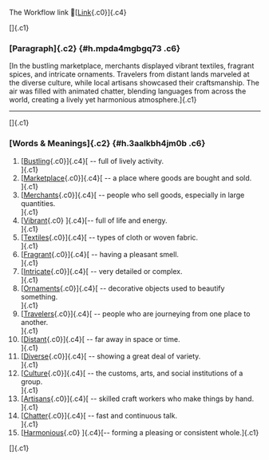 The Workflow link
👏[[Link](https://www.google.com/url?q=http://www.google.com&sa=D&source=editors&ust=1758947435260433&usg=AOvVaw10nEPYolPWS7qbivz0_vyK){.c0}]{.c4}

[]{.c1}

### [Paragraph]{.c2} {#h.mpda4mgbgq73 .c6}

[In the bustling marketplace, merchants displayed vibrant textiles,
fragrant spices, and intricate ornaments. Travelers from distant lands
marveled at the diverse culture, while local artisans showcased their
craftsmanship. The air was filled with animated chatter, blending
languages from across the world, creating a lively yet harmonious
atmosphere.]{.c1}

------------------------------------------------------------------------

[]{.c1}

### [Words & Meanings]{.c2} {#h.3aalkbh4jm0b .c6}

1.  [[Bustling](https://www.google.com/url?q=http://www.google.com&sa=D&source=editors&ust=1758947435261326&usg=AOvVaw22ONU7TnNz8nG36deG-cNP){.c0}]{.c4}[ --
    full of lively activity.\
    ]{.c1}
2.  [[Marketplace](https://www.google.com/url?q=http://www.google.com&sa=D&source=editors&ust=1758947435261497&usg=AOvVaw2iQKC--C1wbHjuxADt7Wbn){.c0}]{.c4}[ --
    a place where goods are bought and sold.\
    ]{.c1}
3.  [[Merchants](https://www.google.com/url?q=http://www.google.com&sa=D&source=editors&ust=1758947435261653&usg=AOvVaw2VTCXT2Q40Bjf7QP8uWKTo){.c0}]{.c4}[ --
    people who sell goods, especially in large quantities.\
    ]{.c1}
4.  [[Vibrant](https://www.google.com/url?q=http://www.google.com&sa=D&source=editors&ust=1758947435261829&usg=AOvVaw3-kK0QELfNZfHtvAgLMxZ4){.c0}
    ]{.c4}[-- full of life and energy.\
    ]{.c1}
5.  [[Textiles](https://www.google.com/url?q=http://www.google.com&sa=D&source=editors&ust=1758947435261929&usg=AOvVaw0u1olyr08K05v35hhHW4R2){.c0}]{.c4}[ --
    types of cloth or woven fabric.\
    ]{.c1}
6.  [[Fragrant](https://www.google.com/url?q=http://www.google.com&sa=D&source=editors&ust=1758947435262056&usg=AOvVaw0OXAg_Xmy85An80S5LMV3n){.c0}]{.c4}[ --
    having a pleasant smell.\
    ]{.c1}
7.  [[Intricate](https://www.google.com/url?q=http://www.google.com&sa=D&source=editors&ust=1758947435262168&usg=AOvVaw36I7QA1NGwRtShJ72seINf){.c0}]{.c4}[ --
    very detailed or complex.\
    ]{.c1}
8.  [[Ornaments](https://www.google.com/url?q=http://www.google.com&sa=D&source=editors&ust=1758947435262268&usg=AOvVaw2UCga40AUwLQolbl3cIebT){.c0}]{.c4}[ --
    decorative objects used to beautify something.\
    ]{.c1}
9.  [[Travelers](https://www.google.com/url?q=http://www.google.com&sa=D&source=editors&ust=1758947435262387&usg=AOvVaw0eoIfv-ZTry-dKS93QePgb){.c0}]{.c4}[ --
    people who are journeying from one place to another.\
    ]{.c1}
10. [[Distant](https://www.google.com/url?q=http://www.google.com&sa=D&source=editors&ust=1758947435262528&usg=AOvVaw2bpEourtNqBR2BYCfzDtmf){.c0}]{.c4}[ --
    far away in space or time.\
    ]{.c1}
11. [[Diverse](https://www.google.com/url?q=http://www.google.com&sa=D&source=editors&ust=1758947435262653&usg=AOvVaw0ZhkYsxphez3oe8lD14qCw){.c0}]{.c4}[ --
    showing a great deal of variety.\
    ]{.c1}
12. [[Culture](https://www.google.com/url?q=http://www.google.com&sa=D&source=editors&ust=1758947435262753&usg=AOvVaw2DKyCBbtoXsVo1v-GfaNgM){.c0}]{.c4}[ --
    the customs, arts, and social institutions of a group.\
    ]{.c1}
13. [[Artisans](https://www.google.com/url?q=http://www.google.com&sa=D&source=editors&ust=1758947435262863&usg=AOvVaw1lEDYqYGdW22K1vBCb3lzf){.c0}]{.c4}[ --
    skilled craft workers who make things by hand.\
    ]{.c1}
14. [[Chatter](https://www.google.com/url?q=http://www.google.com&sa=D&source=editors&ust=1758947435262968&usg=AOvVaw2gsSjRGBM_LDboC8pb2O9X){.c0}]{.c4}[ --
    fast and continuous talk.\
    ]{.c1}
15. [[Harmonious](https://www.google.com/url?q=http://www.google.com&sa=D&source=editors&ust=1758947435263068&usg=AOvVaw2BZzIBp1YqAr5BQCUmLD7M){.c0}
    ]{.c4}[-- forming a pleasing or consistent whole.]{.c1}

[]{.c1}
